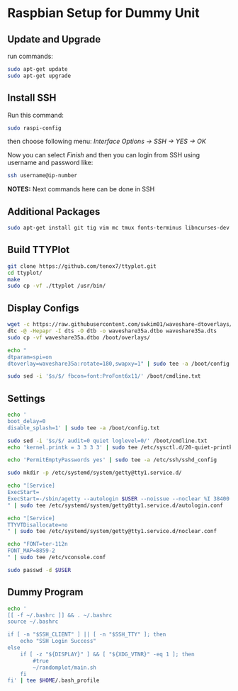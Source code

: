# Raspbian Setup for Dummy Unit

## Update and Upgrade

run commands:

```sh
sudo apt-get update
sudo apt-get upgrade
```

## Install SSH

Run this command:

```sh
sudo raspi-config
```

then choose following menu: *Interface Options -> SSH -> YES -> OK*

Now you can select *Finish* and then you can login from SSH using username and password like:

```sh
ssh username@ip-number
```

**NOTES:** Next commands here can be done in SSH

## Additional Packages

```sh
sudo apt-get install git tig vim mc tmux fonts-terminus libncurses-dev
```

## Build TTYPlot

```sh
git clone https://github.com/tenox7/ttyplot.git
cd ttyplot/
make
sudo cp -vf ./ttyplot /usr/bin/
```

## Display Configs

```sh
wget -c https://raw.githubusercontent.com/swkim01/waveshare-dtoverlays/master/waveshare35a.dts
dtc -@ -Hepapr -I dts -O dtb -o waveshare35a.dtbo waveshare35a.dts
sudo cp -vf waveshare35a.dtbo /boot/overlays/

echo "
dtparam=spi=on
dtoverlay=waveshare35a:rotate=180,swapxy=1" | sudo tee -a /boot/config.txt

sudo sed -i '$s/$/ fbcon=font:ProFont6x11/' /boot/cmdline.txt
```

## Settings

```sh
echo '
boot_delay=0
disable_splash=1' | sudo tee -a /boot/config.txt

sudo sed -i '$s/$/ audit=0 quiet loglevel=0/' /boot/cmdline.txt
echo 'kernel.printk = 3 3 3 3' | sudo tee /etc/sysctl.d/20-quiet-printk.conf

echo 'PermitEmptyPasswords yes' | sudo tee -a /etc/ssh/sshd_config

sudo mkdir -p /etc/systemd/system/getty@tty1.service.d/

echo "[Service]
ExecStart=
ExecStart=-/sbin/agetty --autologin $USER --noissue --noclear %I 38400 linux
" | sudo tee /etc/systemd/system/getty@tty1.service.d/autologin.conf

echo "[Service]
TTYVTDisallocate=no
" | sudo tee /etc/systemd/system/getty@tty1.service.d/noclear.conf

echo "FONT=ter-112n
FONT_MAP=8859-2
" | sudo tee /etc/vconsole.conf

sudo passwd -d $USER
```

## Dummy Program

```sh
echo '
[[ -f ~/.bashrc ]] && . ~/.bashrc
source ~/.bashrc

if [ -n "$SSH_CLIENT" ] || [ -n "$SSH_TTY" ]; then
    echo "SSH Login Success"
else
    if [ -z "${DISPLAY}" ] && [ "${XDG_VTNR}" -eq 1 ]; then
        #true
        ~/randomplot/main.sh
    fi
fi' | tee $HOME/.bash_profile
```


